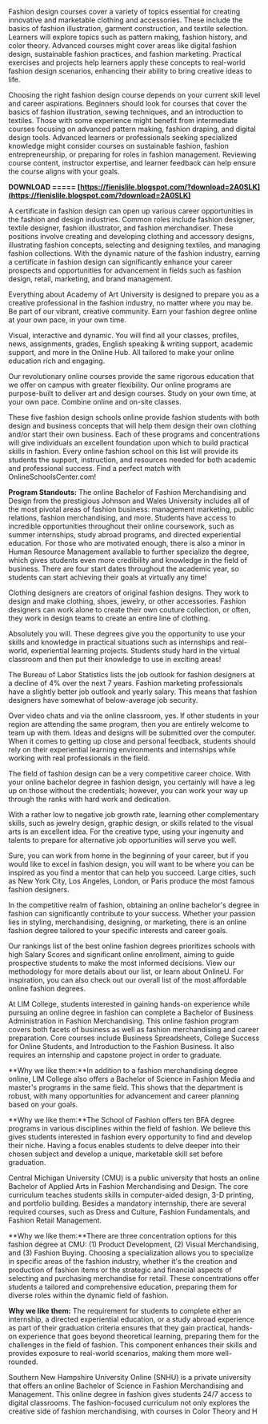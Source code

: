 
 
Fashion design courses cover a variety of topics essential for creating innovative and marketable clothing and accessories. These include the basics of fashion illustration, garment construction, and textile selection. Learners will explore topics such as pattern making, fashion history, and color theory. Advanced courses might cover areas like digital fashion design, sustainable fashion practices, and fashion marketing. Practical exercises and projects help learners apply these concepts to real-world fashion design scenarios, enhancing their ability to bring creative ideas to life.
 
Choosing the right fashion design course depends on your current skill level and career aspirations. Beginners should look for courses that cover the basics of fashion illustration, sewing techniques, and an introduction to textiles. Those with some experience might benefit from intermediate courses focusing on advanced pattern making, fashion draping, and digital design tools. Advanced learners or professionals seeking specialized knowledge might consider courses on sustainable fashion, fashion entrepreneurship, or preparing for roles in fashion management. Reviewing course content, instructor expertise, and learner feedback can help ensure the course aligns with your goals.
 
**DOWNLOAD ===== [https://fienislile.blogspot.com/?download=2A0SLK](https://fienislile.blogspot.com/?download=2A0SLK)**


 
A certificate in fashion design can open up various career opportunities in the fashion and design industries. Common roles include fashion designer, textile designer, fashion illustrator, and fashion merchandiser. These positions involve creating and developing clothing and accessory designs, illustrating fashion concepts, selecting and designing textiles, and managing fashion collections. With the dynamic nature of the fashion industry, earning a certificate in fashion design can significantly enhance your career prospects and opportunities for advancement in fields such as fashion design, retail, marketing, and brand management.
 
Everything about Academy of Art University is designed to prepare you as a creative professional in the fashion industry, no matter where you may be. Be part of our vibrant, creative community. Earn your fashion degree online at your own pace, in your own time.
 
Visual, interactive and dynamic. You will find all your classes, profiles, news, assignments, grades, English speaking & writing support, academic support, and more in the Online Hub. All tailored to make your online education rich and engaging.
 
Our revolutionary online courses provide the same rigorous education that we offer on campus with greater flexibility. Our online programs are purpose-built to deliver art and design courses. Study on your own time, at your own pace. Combine online and on-site classes.

These five fashion design schools online provide fashion students with both design and business concepts that will help them design their own clothing and/or start their own business. Each of these programs and concentrations will give individuals an excellent foundation upon which to build practical skills in fashion. Every online fashion school on this list will provide its students the support, instruction, and resources needed for both academic and professional success. Find a perfect match with OnlineSchoolsCenter.com!
 
**Program Standouts:**
The online Bachelor of Fashion Merchandising and Design from the prestigious Johnson and Wales University includes all of the most pivotal areas of fashion business: management marketing, public relations, fashion merchandising, and more. Students have access to incredible opportunities throughout their online coursework, such as summer internships, study abroad programs, and directed experiential education. For those who are motivated enough, there is also a minor in Human Resource Management available to further specialize the degree, which gives students even more credibility and knowledge in the field of business. There are four start dates throughout the academic year, so students can start achieving their goals at virtually any time!
 
Clothing designers are creators of original fashion designs. They work to design and make clothing, shoes, jewelry, or other accessories. Fashion designers can work alone to create their own couture collection, or often, they work in design teams to create an entire line of clothing.
 
Absolutely you will. These degrees give you the opportunity to use your skills and knowledge in practical situations such as internships and real-world, experiential learning projects. Students study hard in the virtual classroom and then put their knowledge to use in exciting areas!
 
The Bureau of Labor Statistics lists the job outlook for fashion designers at a decline of 4% over the next 7 years. Fashion marketing professionals have a slightly better job outlook and yearly salary. This means that fashion designers have somewhat of below-average job security.
 
Over video chats and via the online classroom, yes. If other students in your region are attending the same program, then you are entirely welcome to team up with them. Ideas and designs will be submitted over the computer. When it comes to getting up close and personal feedback, students should rely on their experiential learning environments and internships while working with real professionals in the field.
 
The field of fashion design can be a very competitive career choice. With your online bachelor degree in fashion design, you certainly will have a leg up on those without the credentials; however, you can work your way up through the ranks with hard work and dedication.
 
With a rather low to negative job growth rate, learning other complementary skills, such as jewelry design, graphic design, or skills related to the visual arts is an excellent idea. For the creative type, using your ingenuity and talents to prepare for alternative job opportunities will serve you well.
 
Sure, you can work from home in the beginning of your career, but if you would like to excel in fashion design, you will want to be where you can be inspired as you find a mentor that can help you succeed. Large cities, such as New York City, Los Angeles, London, or Paris produce the most famous fashion designers.
 
In the competitive realm of fashion, obtaining an online bachelor's degree in fashion can significantly contribute to your success. Whether your passion lies in styling, merchandising, designing, or marketing, there is an online fashion degree tailored to your specific interests and career goals.
 
Our rankings list of the best online fashion degrees prioritizes schools with high Salary Scores and significant online enrollment, aiming to guide prospective students to make the most informed decisions. View our methodology for more details about our list, or learn about OnlineU. For inspiration, you can also check out our overall list of the most affordable online fashion degrees.
 
At LIM College, students interested in gaining hands-on experience while pursuing an online degree in fashion can complete a Bachelor of Business Administration in Fashion Merchandising. This online fashion program covers both facets of business as well as fashion merchandising and career preparation. Core courses include Business Spreadsheets, College Success for Online Students, and Introduction to the Fashion Business. It also requires an internship and capstone project in order to graduate.
 
**Why we like them:**In addition to a fashion merchandising degree online, LIM College also offers a Bachelor of Science in Fashion Media and master's programs in the same field. This shows that the department is robust, with many opportunities for advancement and career planning based on your goals.
 
**Why we like them:**The School of Fashion offers ten BFA degree programs in various disciplines within the field of fashion. We believe this gives students interested in fashion every opportunity to find and develop their niche. Having a focus enables students to delve deeper into their chosen subject and develop a unique, marketable skill set before graduation.
 
Central Michigan University (CMU) is a public university that hosts an online Bachelor of Applied Arts in Fashion Merchandising and Design. The core curriculum teaches students skills in computer-aided design, 3-D printing, and portfolio building. Besides a mandatory internship, there are several required courses, such as Dress and Culture, Fashion Fundamentals, and Fashion Retail Management.
 
**Why we like them:**There are three concentration options for this fashion degree at CMU: (1) Product Development, (2) Visual Merchandising, and (3) Fashion Buying. Choosing a specialization allows you to specialize in specific areas of the fashion industry, whether it's the creation and production of fashion items or the strategic and financial aspects of selecting and purchasing merchandise for retail. These concentrations offer students a tailored and comprehensive education, preparing them for diverse roles within the dynamic field of fashion.
 
**Why we like them:** The requirement for students to complete either an internship, a directed experiential education, or a study abroad experience as part of their graduation criteria ensures that they gain practical, hands-on experience that goes beyond theoretical learning, preparing them for the challenges in the field of fashion. This component enhances their skills and provides exposure to real-world scenarios, making them more well-rounded.
 
Southern New Hampshire University Online (SNHU) is a private university that offers an online Bachelor of Science in Fashion Merchandising and Management. This online degree in fashion gives students 24/7 access to digital classrooms. The fashion-focused curriculum not only explores the creative side of fashion merchandising, with courses in Color Theory and H